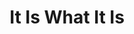 ---
artist: Thundercat
title: 'It Is What It Is'
apple_link: 'https://music.apple.com/us/album/it-is-what-it-is/1494467036'
link: 'https://www.dropbox.com/s/8c4x63h8ufqlxex/Thundercat.zip?dl=1'
content: ""
new_image: ../assets/FFWD/Thundercat.png
published_date: '2020-03-30T21:54:43.000Z'
---